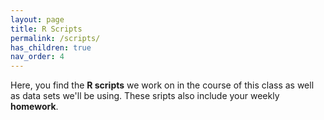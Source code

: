 ```yaml
---
layout: page
title: R Scripts
permalink: /scripts/
has_children: true
nav_order: 4
---
```


Here, you find the __R scripts__  we work on in the course of this class as well as data sets we'll be using. These sripts also include your weekly __homework__.
